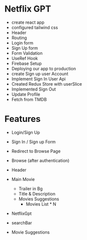 

# Netflix GPT

- create react app
- configured tailwind css
- Header
- Routing
- Login form
- Sign Up form
- Form Validation
- UseRef Hook
- Firebase Setup
- Deploying our app to production
- create Sign up user Account
- Implement Sign In User Api
- Created Redux Store with userSlice
- Implemented Sign Out
- Update Profile
- Fetch from TMDB 


# Features

- Login/Sign Up
 - Sign In / Sign up Form
 - Redirect to Browse Page

- Browse (after authentication)
 - Header
 - Main Movie
   - Trailer in Bg
   - Title & Description
   - Movies Suggestions
     - Movies List * N

- NetflixGpt
 - searchBar
 - Movie Suggestions     